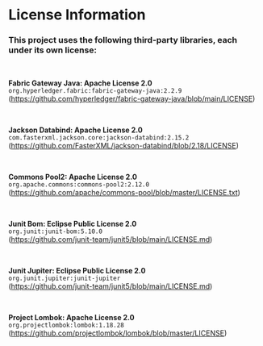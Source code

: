 # License Information

### This project uses the following third-party libraries, each under its own license:

<br>

**Fabric Gateway Java: Apache License 2.0**  
`org.hyperledger.fabric:fabric-gateway-java:2.2.9`  
(https://github.com/hyperledger/fabric-gateway-java/blob/main/LICENSE)

<br>

**Jackson Databind: Apache License 2.0**  
`com.fasterxml.jackson.core:jackson-databind:2.15.2`  
(https://github.com/FasterXML/jackson-databind/blob/2.18/LICENSE)

<br>

**Commons Pool2: Apache License 2.0**  
`org.apache.commons:commons-pool2:2.12.0`  
(https://github.com/apache/commons-pool/blob/master/LICENSE.txt)

<br>

**Junit Bom: Eclipse Public License 2.0**  
`org.junit:junit-bom:5.10.0`  
(https://github.com/junit-team/junit5/blob/main/LICENSE.md)

<br>

**Junit Jupiter: Eclipse Public License 2.0**  
`org.junit.jupiter:junit-jupiter`  
(https://github.com/junit-team/junit5/blob/main/LICENSE.md)


<br>

**Project Lombok: Apache License 2.0**  
`org.projectlombok:lombok:1.18.28`  
(https://github.com/projectlombok/lombok/blob/master/LICENSE)